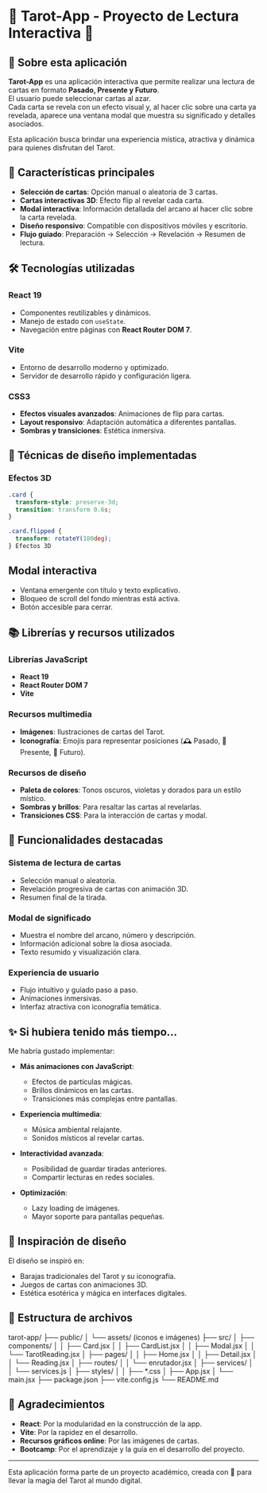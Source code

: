 # 🔮 Tarot-App - Proyecto de Lectura Interactiva 🔮

## 🌟 Sobre esta aplicación

**Tarot-App** es una aplicación interactiva que permite realizar una lectura de cartas en formato **Pasado, Presente y Futuro**.  
El usuario puede seleccionar cartas al azar.  
Cada carta se revela con un efecto visual y, al hacer clic sobre una carta ya revelada, aparece una ventana modal que muestra su significado y detalles asociados.

Esta aplicación busca brindar una experiencia mística, atractiva y dinámica para quienes disfrutan del Tarot.

## 🎯 Características principales

- **Selección de cartas**: Opción manual o aleatoria de 3 cartas.  
- **Cartas interactivas 3D**: Efecto flip al revelar cada carta.  
- **Modal interactiva**: Información detallada del arcano al hacer clic sobre la carta revelada.  
- **Diseño responsivo**: Compatible con dispositivos móviles y escritorio.  
- **Flujo guiado**: Preparación → Selección → Revelación → Resumen de lectura.  

## 🛠️ Tecnologías utilizadas

### React 19
- Componentes reutilizables y dinámicos.  
- Manejo de estado con `useState`.  
- Navegación entre páginas con **React Router DOM 7**.  

### Vite
- Entorno de desarrollo moderno y optimizado.  
- Servidor de desarrollo rápido y configuración ligera.  

### CSS3
- **Efectos visuales avanzados**: Animaciones de flip para cartas.  
- **Layout responsivo**: Adaptación automática a diferentes pantallas.  
- **Sombras y transiciones**: Estética inmersiva.  

## 🎨 Técnicas de diseño implementadas

### Efectos 3D
```css
.card {
  transform-style: preserve-3d;
  transition: transform 0.6s;
}

.card.flipped {
  transform: rotateY(180deg);
} Efectos 3D
```

## Modal interactiva

- Ventana emergente con título y texto explicativo.  
- Bloqueo de scroll del fondo mientras está activa.  
- Botón accesible para cerrar.  

## 📚 Librerías y recursos utilizados

### Librerías JavaScript
- **React 19**  
- **React Router DOM 7**  
- **Vite**  

### Recursos multimedia
- **Imágenes**: Ilustraciones de cartas del Tarot.  
- **Iconografía**: Emojis para representar posiciones (🕰️ Pasado, 🌟 Presente, 🔮 Futuro).  

### Recursos de diseño
- **Paleta de colores**: Tonos oscuros, violetas y dorados para un estilo místico.  
- **Sombras y brillos**: Para resaltar las cartas al revelarlas.  
- **Transiciones CSS**: Para la interacción de cartas y modal.  

## 🎯 Funcionalidades destacadas

### Sistema de lectura de cartas
- Selección manual o aleatoria.  
- Revelación progresiva de cartas con animación 3D.  
- Resumen final de la tirada.  

### Modal de significado
- Muestra el nombre del arcano, número y descripción.  
- Información adicional sobre la diosa asociada.  
- Texto resumido y visualización clara.  

### Experiencia de usuario
- Flujo intuitivo y guiado paso a paso.  
- Animaciones inmersivas.  
- Interfaz atractiva con iconografía temática.  

## ✨ Si hubiera tenido más tiempo...

Me habría gustado implementar:  

- **Más animaciones con JavaScript**:  
  - Efectos de partículas mágicas.  
  - Brillos dinámicos en las cartas.  
  - Transiciones más complejas entre pantallas.  

- **Experiencia multimedia**:  
  - Música ambiental relajante.  
  - Sonidos místicos al revelar cartas.  

- **Interactividad avanzada**:  
  - Posibilidad de guardar tiradas anteriores.  
  - Compartir lecturas en redes sociales.  

- **Optimización**:  
  - Lazy loading de imágenes.  
  - Mayor soporte para pantallas pequeñas.  

## 🎨 Inspiración de diseño

El diseño se inspiró en:  
- Barajas tradicionales del Tarot y su iconografía.  
- Juegos de cartas con animaciones 3D.  
- Estética esotérica y mágica en interfaces digitales.  

## 🔗 Estructura de archivos

tarot-app/
├── public/
│ └── assets/ (íconos e imágenes)
├── src/
│ ├── components/
│ │ ├── Card.jsx
│ │ ├── CardList.jsx
│ │ ├── Modal.jsx
│ │ └── TarotReading.jsx
│ ├── pages/
│ │ ├── Home.jsx
│ │ ├── Detail.jsx
│ │ └── Reading.jsx
│ ├── routes/
│ │ └── enrutador.jsx
│ ├── services/
│ │ └── services.js
│ ├── styles/
│ │ ├── *.css
│ ├── App.jsx
│ └── main.jsx
├── package.json
├── vite.config.js
└── README.md


## 💝 Agradecimientos

- **React**: Por la modularidad en la construcción de la app.  
- **Vite**: Por la rapidez en el desarrollo.  
- **Recursos gráficos online**: Por las imágenes de cartas.  
- **Bootcamp**: Por el aprendizaje y la guía en el desarrollo del proyecto.  

---

Esta aplicación forma parte de un proyecto académico, creada con 💜 para llevar la magia del Tarot al mundo digital.  
